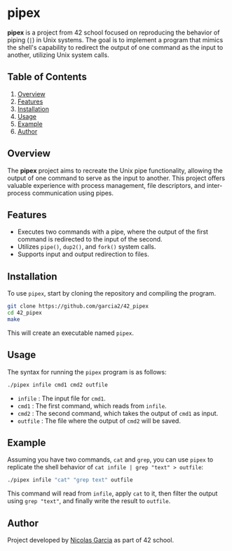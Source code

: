 # pipex

**pipex** is a project from 42 school focused on reproducing the behavior of piping (`|`) in Unix systems. The goal is to implement a program that mimics the shell's capability to redirect the output of one command as the input to another, utilizing Unix system calls.

## Table of Contents
1. [Overview](#overview)
2. [Features](#features)
3. [Installation](#installation)
4. [Usage](#usage)
5. [Example](#example)
6. [Author](#author)

## Overview

The **pipex** project aims to recreate the Unix pipe functionality, allowing the output of one command to serve as the input to another. This project offers valuable experience with process management, file descriptors, and inter-process communication using pipes.

## Features

- Executes two commands with a pipe, where the output of the first command is redirected to the input of the second.
- Utilizes `pipe()`, `dup2()`, and `fork()` system calls.
- Supports input and output redirection to files.

## Installation

To use `pipex`, start by cloning the repository and compiling the program.

```bash
git clone https://github.com/garcia2/42_pipex
cd 42_pipex
make
```

This will create an executable named `pipex`.

## Usage

The syntax for running the `pipex` program is as follows:

```bash
./pipex infile cmd1 cmd2 outfile
```

- `infile` : The input file for `cmd1`.
- `cmd1` : The first command, which reads from `infile`.
- `cmd2` : The second command, which takes the output of `cmd1` as input.
- `outfile` : The file where the output of `cmd2` will be saved.

## Example

Assuming you have two commands, `cat` and `grep`, you can use `pipex` to replicate the shell behavior of `cat infile | grep "text" > outfile`:

```bash
./pipex infile "cat" "grep text" outfile
```

This command will read from `infile`, apply `cat` to it, then filter the output using `grep "text"`, and finally write the result to `outfile`.

## Author

Project developed by [Nicolas Garcia](https://github.com/garcia2) as part of 42 school.
